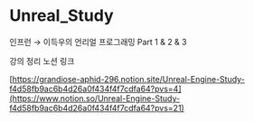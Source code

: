 # Unreal_Study
인프런 → 이득우의 언리얼 프로그래밍 Part 1 & 2 & 3

강의 정리 노션 링크 

[https://grandiose-aphid-296.notion.site/Unreal-Engine-Study-f4d58fb9ac6b4d26a0f434f4f7cdfa64?pvs=4](https://www.notion.so/Unreal-Engine-Study-f4d58fb9ac6b4d26a0f434f4f7cdfa64?pvs=21)
